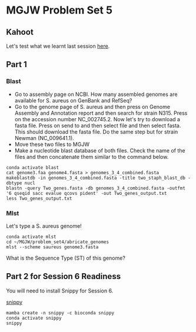 # MGJW Problem Set 5

## Kahoot
Let's test what we learnt last session [here](htt).

## Part 1

### Blast
* Go to assembly page on NCBI. How many assembled genomes are available for S. aureus on GenBank and RefSeq?
* Go to the genome page of S. aureus and then press on Genome Assembly and Annotation report and then search for strain N315. Press on the accession number NC_002745.2. Now let's try to download a fasta file. Press on send to and then select file and then select fasta. This should download the fasta file. Do the same step but for strain Newman (NC_009641.1).
* Move these two files to MGJW
* Make a nucleotide blast database of both files. Check the name of the files and then concatenate them similar to the command below.
```
conda activate blast
cat genome3.faa genome4.fasta > genomes_3_4_combined.fasta
makeblastdb -in genomes_3_4_combined.fasta -title two_staph_blast_db -dbtype nucl
blastn -query Two_genes.fasta -db genomes_3_4_combined.fasta -outfmt '6 qseqid sacc evalue qcovs pident' -out Two_genes_output.txt
less Two_genes_output.txt
```

### Mlst
Let's type a S. aureus genome!
```
conda activate mlst
cd ~/MGJW/problem_set4/abricate_genomes
mlst --scheme saureus genome3.fasta
```
What is the Sequence Type (ST) of this genome?

## Part 2 for Session 6 Readiness
You will need to install Snippy for Session 6.

[snippy](https://github.com/tseemann/snippy)
```
mamba create -n snippy -c bioconda snippy
conda activate snippy
snippy
```
